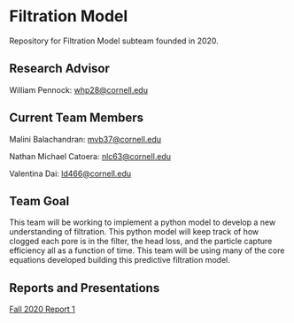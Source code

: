 # Filtration Model
Repository for Filtration Model subteam founded in 2020.
## Research Advisor

William Pennock: whp28@cornell.edu

## Current Team Members
Malini Balachandran: mvb37@cornell.edu

Nathan Michael Catoera: nlc63@cornell.edu

Valentina Dai: ld466@cornell.edu

## Team Goal
This team will be working to implement a python model to develop a new understanding of filtration. This python model will keep track of how clogged each pore is in the filter, the head loss, and the particle capture efficiency all as a function of time. This team will be using many of the core equations developed building this predictive filtration model.

## Reports and Presentations
[Fall 2020 Report 1](https://colab.research.google.com/drive/1Jj8basxtewdS6IMNaQoA0l0V_SuHFC89)
